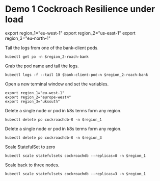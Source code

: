 # Demo 1 Cockroach Resilience under load


export region_1="eu-west-1"
export region_2="us-east-1"
export region_3="eu-north-1"

Tail the logs from one of the bank-client pods.
```
kubectl get po -n $region_2-roach-bank
```

Grab the pod name and tail the logs.
```
kubectl logs -f --tail 10 $bank-client-pod-n $region_2-roach-bank
```

Open a new terminal window and set the variables.
```
export region_1="eu-west-1"
export region_2="europe-west4"
export region_3="uksouth"
```

Delete a single node or pod in k8s terms form any region.
```
kubectl delete po cockroachdb-0 -n $region_1
```

Delete a single node or pod in k8s terms form any region.
```
kubectl delete po cockroachdb-0 -n $region_3
```

Scale StatefulSet to zero
```
kubectl scale statefulsets cockroachdb --replicas=0 -n $region_1
```

Scale back to three nodes.
```
kubectl scale statefulsets cockroachdb --replicas=3 -n $region_1
```

